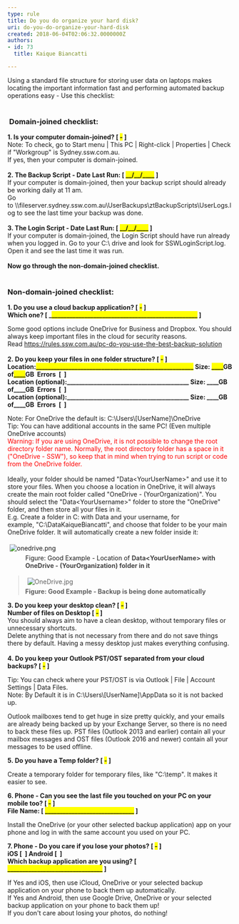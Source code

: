```yaml
---
type: rule
title: Do you do organize your hard disk?
uri: do-you-do-organize-your-hard-disk
created: 2018-06-04T02:06:32.0000000Z
authors:
- id: 73
  title: Kaique Biancatti

---
```




<span class='intro'> ​Using a standard file structure for storing user data on laptops makes locating the important information fast and performing automated backup operations easy - Use this checklist&#58; <br>​<br> </span>

<div><h3 class="ssw15-rteElement-H3">&#160;Domain-joined checklist&#58;<br></h3></div><div class="greyBox"><strong>1. Is your computer domain-joined? [ <span style="background-color&#58;#ffff00;">-</span> ]</strong><br>Note&#58; To check, go to Start menu | This PC | Right-click | Properties | Check if &quot;Workgroup&quot; is Sydney.ssw.com.au.<br>If yes, then your computer is domain-joined.<br><br><strong>2. The Backup Script - Date Last Run&#58; [ <span style="background-color&#58;#ffff00;">__/__/____</span> ]</strong><br>If your computer is domain-joined, then your backup script should already be working daily at 11 am.&#160;<br>Go to&#160;\\fileserver.sydney.ssw.com.au\UserBackups\ztBackupScripts\UserLogs.log to see the last time your backup was done.&#160; <br><strong>&#160;</strong><br><strong>3. The Login Script - Date Last Run&#58; [ <span style="background-color&#58;#ffff00;">__/__/____</span> ]</strong><br>If your computer is domain-joined, the Login Script should have run already when you logged in. Go to your C&#58;\ drive and look for SSWLoginScript.log. Open it and see the last time it was run.<br><strong>&#160;<br>Now go through the non-domain-joined checklist. &#160;&#160;<br></strong><br></div><h3 class="ssw15-rteElement-H3">Non-domain-joined checklist&#58;<br></h3><div class="greyBox"><p class="ssw15-rteElement-P"> 
      <b>1. Do you use a cloud backup application? [&#160;<span style="background-color&#58;#ffff00;">-</span> ] <br>Which one? [ _<span style="background-color&#58;#ffff00;">_________________________________________________</span> ]<br></b></p><div><p class="ssw15-rteElement-P">Some good options include OneDrive for Business and Dropbox. You should always keep important files in the cloud for security reasons. Read&#160;<a href="/_layouts/15/FIXUPREDIRECT.ASPX?WebId=3dfc0e07-e23a-4cbb-aac2-e778b71166a2&amp;TermSetId=07da3ddf-0924-4cd2-a6d4-a4809ae20160&amp;TermId=68798bd6-a0fa-49ee-89ea-d4d0d11930f1">https&#58;//rules.ssw.com.au/pc-do-you-use-the-best-backup-solution </a><br><b><br>2.&#160;Do you keep your files in one folder structure? [&#160;<span style="background-color&#58;#ffff00;">-</span> ] <br>Location&#58;<span style="background-color&#58;#ffff00;">_____________________________________________________</span> Size&#58; <span style="background-color&#58;#ffff00;">____</span>GB of<span style="background-color&#58;#ffff00;">____</span>GB&#160; Errors&#160;&#160;[&#160; ]<br>Location (optional)&#58;_________________________________________ Size&#58; ____GB of____GB&#160; Errors&#160;&#160;[&#160; ]<br>Location (optional)&#58;_________________________________________ Size&#58; ____GB of____GB&#160; Errors&#160;&#160;[&#160; ]<br></b></p><p class="ssw15-rteElement-P">Note&#58; For OneDrive the default is&#58; C&#58;\Users\[UserName]\OneDrive<br>Tip&#58; You can have additional accounts in the same PC! (Even multiple OneDrive accounts)<br><span style="color&#58;#ff0000;">Warning&#58; If you are using OneDrive, it is not possible to change the root directory folder name. Normally, the root directory folder has a space in it (&quot;OneDrive - SSW&quot;), so keep that in mind when trying to run script or code from the OneDrive folder.</span><br><br>Ideally, your folder should be named &quot;Data&lt;YourUserName&gt;&quot; and use it to store your files. When you choose a location in OneDrive, it will always create the main root folder called &quot;OneDrive - (YourOrganization)&quot;. You should select the &quot;Data&lt;YourUsername&gt;&quot; folder to store the &quot;OneDrive&quot; folder, and then store all your files in it.<br>E.g. Create a folder in C&#58; with Data and your username, for example,&#160;&quot;C&#58;\DataKaiqueBiancatti&quot;, and choose that folder to be your main OneDrive folder. It will automatically create a new folder inside it&#58;<br></p><dl class="image"><dt> <img src="/PublishingImages/onedrive.png" alt="onedrive.png" style="margin&#58;5px;" /><br> </dt><dd>Figure&#58; Good Example - Location of&#160;<strong style="color&#58;#444444;">Data&lt;YourUserName&gt; with OneDrive -&#160;(YourOrganization) folder in it </strong></dd></dl><p></p><blockquote><p class="ssw15-rteElement-P">​​<img src="/PublishingImages/OneDrive.jpg" alt="OneDrive.jpg" style="margin&#58;5px;" /><br><strong>Figure&#58; Good Example - Backup is being done automatically</strong></p></blockquote><p class="ssw15-rteElement-P"><strong>3. Do you keep your desktop clean?&#160;[&#160;<span style="background-color&#58;#ffff00;">-</span> ]&#160;<br>Number of files on Desktop&#160;[&#160;<span style="background-color&#58;#ffff00;">-</span> ]&#160;</strong><br>You should always aim to have a clean desktop, without temporary files or unnecessary shortcuts.<br>Delete anything that is not necessary from there and do not save things there by default. Having a messy desktop just makes everything confusing.<br><br><strong>4</strong><b>.&#160;Do you keep your Outlook PST/OST separated from your cloud backups? [&#160;<span style="background-color&#58;#ffff00;">-</span> ] <br></b></p><p>Tip&#58; You can check where your PST/OST is via Outlook | File | Account Settings | Data Files.<br>Note&#58; By Default it is in C&#58;\Users\[UserName]\AppData so it is not backed up.</p><p>Outlook mailboxes tend to get huge in size pretty quickly, and your emails are already being backed up by your Exchange Server, so there is no need to back these&#160;files up. PST files (Outlook&#160;2013 and earlier) contain all your mailbox messages and&#160;OST files (Outlook 2016 and newer) contain all your messages to be used offline.</p><p><strong>5.&#160;Do you have a Temp folder? [&#160;<span style="background-color&#58;#ffff00;">-</span> ]&#160;&#160; </strong></p><p>Create a temporary folder for temporary files, like &quot;C&#58;\temp&quot;. It makes it easier to see.</p><p><strong>6. Phone - Can you see the last </strong><strong>file you</strong><strong> touched&#160;on your PC on&#160;your mobile too? [&#160;<span style="background-color&#58;#ffff00;">-</span> ] <br>File Name&#58; [ <span style="background-color&#58;#ffff00;">______________________________</span> ]<br></strong></p><p>Install the OneDrive (or&#160;your other selected&#160;backup application) app on your phone and log in with the same account you used on your&#160;PC. <br></p><p><strong>7. Phone - Do you care if you lose your photos? [&#160;<span style="background-color&#58;#ffff00;">-</span> ]&#160;<br>iOS [&#160; ] Android [&#160; ] <br>Which backup application are you using? [ <span style="background-color&#58;#ffff00;">________________________________</span> ]<br></strong></p><p>If Yes and iOS, then use iCloud, OneDrive or your selected backup application on your phone to back them up automatically.<br>If Yes and Android, then use Google Drive, OneDrive or your selected backup application on your phone to back them up!<br>If you don't care about losing your photos, do nothing!<br></p></div></div>



